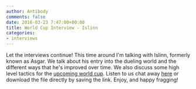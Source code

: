 ```yaml
---
author: Antibody
comments: false
date: 2016-03-23 7:47:00+00:00
title: World Cup Interview - Islinn
categories:
- interviews
---
```

Let the interviews continue! This time around I'm talking with Islinn, formerly known as Asgar. We talk about his entry into the dueling world and the different ways that he's improved over time. We also discuss some high level tactics for the [upcoming world cup](http://forums.xonotic.org/showthread.php?tid=6045&pid=75499#pid75499). Listen to us chat away [here](/m/uploads/2016/03/islinn_worldcup_interview.mp3) or download the file directly by saving the link. Enjoy, and happy fragging!
